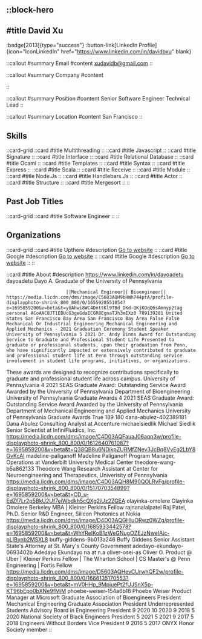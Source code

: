 ::block-hero
---
#title
David Xu
---

:badge[2013]{type="success"}
:button-link[LinkedIn Profile]{icon="IconLinkedIn" href="https://www.linkedin.com/in/davidbxu" blank}

::callout
#summary
Email
#content
xudavidb@gmail.com
::

::callout
#summary
Company
#content

::

::callout
#summary
Position
#content
Senior Software Engineer Technical Lead
::

::callout
#summary
Location
#content
San Francisco
::

## Skills
::card-grid
::card
#title
Multithreading
::
::card
#title
Javascript
::
::card
#title
Signature
::
::card
#title
Interface
::
::card
#title
Relational Database
::
::card
#title
Ocaml
::
::card
#title
Templates
::
::card
#title
Syntax
::
::card
#title
Express
::
::card
#title
Scala
::
::card
#title
Receive
::
::card
#title
Module
::
::card
#title
Node.Js
::
::card
#title
Handlebars.Js
::
::card
#title
Actor
::
::card
#title
Structure
::
::card
#title
Mergesort
::
::

## Past Job Titles
::card-grid
::card
#title
Software Engineer
::
::

## Organizations
::card-grid
::card
#title
Upthere
#description
[Go to website](upthere.com)
::
::card
#title
Google
#description
[Go to website](google.com)
::
::card
#title
Google
#description
[Go to website](goo.gle)
::
::

::card
#title
About
#description
https://www.linkedin.com/in/dayoadetu dayoadetu Dayo A. Graduate of the University of Pennsylvania

                          ||Mechanical Engineer|| Bioengineer||  https://media.licdn.com/dms/image/C5603AQH9bHWh744ptA/profile-displayphoto-shrink_800_800/0/1655928551054?e=1695859200&v=beta&t=yUAhwi8WC4DnttKl9TBd_DKd-QKjKOqQ6sAmnyp2tag personal ACoAAC8JT1EBUcG3geGdaICGR8EgnaTJh3mEXz0 789139281 United States San Francisco Bay Area San Francisco Bay Area False False Mechanical Or Industrial Engineering Mechanical Engineering and Applied Mechanics - 2021 Graduation Ceremony Student Speaker University of Pennsylvania 5 2021 Dr. Andy Binns Award for Outstanding Service to Graduate and Professional Student Life Presented to graduate or professional students, upon their graduation from Penn, who have significantly impacted or extensively contributed to graduate and professional student life at Penn through outstanding service involvement in student life programs, initiatives, or organizations. 

These awards are designed to recognize contributions specifically to graduate and professional student life across campus. University of Pennsylvania 4 2021 SEAS Graduate Award: Outstanding Service Award Awarded by the University of Pennsylvania Department of Bioengineering University of Pennsylvania Graduate Awards 4 2021 SEAS Graduate Award: Outstanding Service Award Awarded by the University of Pennsylvania Department of Mechanical Engineering and Applied Mechanics University of Pennsylvania Graduate Awards True 189 180 dana-abulez-402389181 Dana Abulez Consulting Analyst at Accenture michaelsiedlik Michael Siedlik Senior Scientist at InfiniFluidics, Inc. https://media.licdn.com/dms/image/C4D03AQFauaJ06aqp3w/profile-displayphoto-shrink_800_800/0/1612640761087?e=1695859200&v=beta&t=Q38QB8u6NDikpZURMfZNev3JcBq8VvEg2LbY8GvKcAI madeline-paliganoff Madeline Paliganoff Program Manager, Operations at Vanderbilt University Medical Center theodore-wang-b5a862133 Theodore Wang Research Assistant at Center for Neuroengineering and Therapeutics, Univerisity of Pennsylvania https://media.licdn.com/dms/image/C4D03AQH8M90QOLRvFg/profile-displayphoto-shrink_800_800/0/1517070354899?e=1695859200&v=beta&t=CD_u-EdZf7Lr2p5BkU2Uf7eiWbdkh5cQXg2iUz2ZGEA olayinka-omolere Olayinka Omolere Berkeley MBA | Kleiner Perkins Fellow rajnanalalpatel Raj Patel, Ph.D. Senior R&D Engineer, Silicon Photonics at Nokia https://media.licdn.com/dms/image/D4D03AQGHluORwz0WZg/profile-displayphoto-shrink_800_800/0/1685933442578?e=1695859200&v=beta&t=WhYReIKoB1zWeGNugOZEJzNwelAjc-pLIBynb2MSXL8 buffy-giddens-9b013a246 Buffy Giddens Senior Assistant State's Attorney at St. Mary's County Government adedayo-ekundayo-0693402b Adedayo Ekundayo na at n.a oliver-osei-as Oliver O. Product @ Uber | Kleiner Perkins Fellow | The Wharton School | CS Master's @ Penn Engineering | Fortis Fellow https://media.licdn.com/dms/image/D5603AQHevCUrwhQF2w/profile-displayphoto-shrink_800_800/0/1666135170553?e=1695859200&v=beta&t=mV0HHp_9MpjuePt2fUJSnX5p-KT96bEpo0bXNe9fMiM phoebe-weiser-154a6b18 Phoebe Weiser Product Manager at Microsoft Graduate Association of Bioengineers President Mechanical Engineering Graduate Association President Underrepresented Students Advisory Board in Engineering President 9 2020 10 2020 9 2018 5 2020 National Society of Black Engineers President 5 2021 5 2021 9 2017 5 2018 Engineers Without Borders Vice President 9 2016 5 2017 ONYX Honor Society member
::
